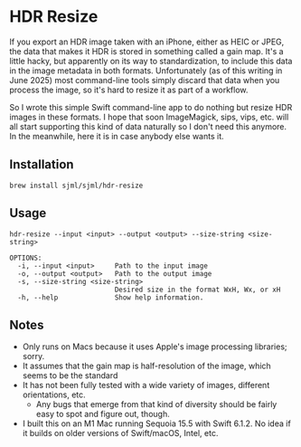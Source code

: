 # HDR Resize
If you export an HDR image taken with an iPhone, either as HEIC or JPEG, the data that makes it HDR is stored in something called a gain map. It's a little hacky, but apparently on its way to standardization, to include this data in the image metadata in both formats. Unfortunately (as of this writing in June 2025) most command-line tools simply discard that data when you process the image, so it's hard to resize it as part of a workflow. 

So I wrote this simple Swift command-line app to do nothing but resize HDR images in these formats. I hope that soon ImageMagick, sips, vips, etc. will all start supporting this kind of data naturally so I don't need this anymore. In the meanwhile, here it is in case anybody else wants it. 

## Installation
`brew install sjml/sjml/hdr-resize`

## Usage
```
hdr-resize --input <input> --output <output> --size-string <size-string>

OPTIONS:
  -i, --input <input>     Path to the input image
  -o, --output <output>   Path to the output image
  -s, --size-string <size-string>
                          Desired size in the format WxH, Wx, or xH
  -h, --help              Show help information.
```

## Notes
* Only runs on Macs because it uses Apple's image processing libraries; sorry.
* It assumes that the gain map is half-resolution of the image, which seems to be the standard
* It has not been fully tested with a wide variety of images, different orientations, etc.
  * Any bugs that emerge from that kind of diversity should be fairly easy to spot and figure out, though.
* I built this on an M1 Mac running Sequoia 15.5 with Swift 6.1.2. No idea if it builds on older versions of Swift/macOS, Intel, etc. 
